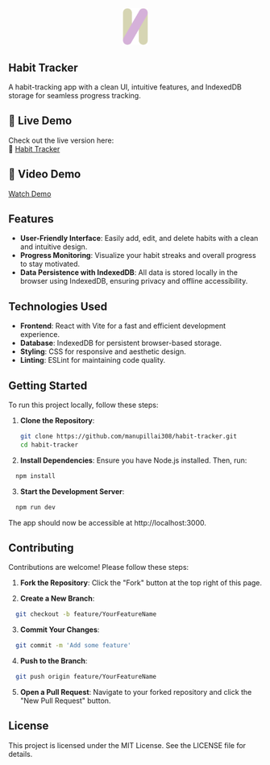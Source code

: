 <p align="center">
  <img src="habit.svg" alt="Habit Tracker Logo" width="50">
</p>

## Habit Tracker
A habit-tracking app with a clean UI, intuitive features, and IndexedDB storage for seamless progress tracking.

## 🚀 Live Demo

Check out the live version here:  
🔗 [Habit Tracker](https://projects.manuspillai.in/habit-tracker/)

## 🎥 Video Demo

[Watch Demo](https://drive.google.com/file/d/1VU8T79a7rTRjpZoDg5j5TSrGF28SWaNZ/view?usp=sharing)

## Features

- **User-Friendly Interface**: Easily add, edit, and delete habits with a clean and intuitive design.
- **Progress Monitoring**: Visualize your habit streaks and overall progress to stay motivated.
- **Data Persistence with IndexedDB**: All data is stored locally in the browser using IndexedDB, ensuring privacy and offline accessibility.

## Technologies Used

- **Frontend**: React with Vite for a fast and efficient development experience.
- **Database**: IndexedDB for persistent browser-based storage.
- **Styling**: CSS for responsive and aesthetic design.
- **Linting**: ESLint for maintaining code quality.

## Getting Started

To run this project locally, follow these steps:

1. **Clone the Repository**:

   ```bash
   git clone https://github.com/manupillai308/habit-tracker.git
   cd habit-tracker
2. **Install Dependencies**:
  Ensure you have Node.js installed. Then, run:

```bash
  npm install
```
3. **Start the Development Server**:

```bash
  npm run dev
```

The app should now be accessible at http://localhost:3000.

## Contributing

Contributions are welcome! Please follow these steps:

1. **Fork the Repository**: Click the "Fork" button at the top right of this page.

2. **Create a New Branch**:

```bash
  git checkout -b feature/YourFeatureName
```
3. **Commit Your Changes**:

```bash
  git commit -m 'Add some feature'
```

4. **Push to the Branch**:

```bash
  git push origin feature/YourFeatureName
```

5. **Open a Pull Request**: Navigate to your forked repository and click the "New Pull Request" button.


## License
This project is licensed under the MIT License. See the LICENSE file for details.
